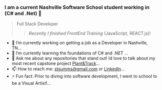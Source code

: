 ### I am a current Nashville Software School student working in (C# and .Net) 👋
>Full Stack Developer
>><em> Recently I finished FrontEnd Training </em>(JavaScript, REACT.js)!


- 🔭 I’m currently working on getting a job as a Developer in Nashville, TN...
- 🌱 I’m currently learning the foundations of C# and .NET ...
- 💬 Ask me about any repositories that stand out! Id love to talk about my most recent capstone project [Plant&Track](https://github.com/TriggSumms/Plant-and-Track)...
- 📫 How to reach me: stsumms@gmail.com or [Linkedln](https://www.linkedin.com/in/triggsumms/)...
- ⚡ Fun fact: Prior to diving into software development, I went to school to be a Visual Artist!...

